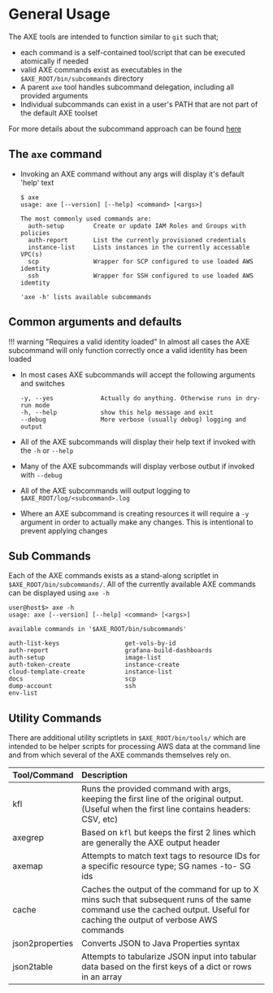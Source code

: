# General Usage

The AXE tools are intended to function similar to `git` such that;

 - each command is a self-contained tool/script that can be executed atomically if needed
 - valid AXE commands exist as executables in the `$AXE_ROOT/bin/subcommands` directory
 - A parent `axe` tool handles subcommand delegation, including all provided arguments
 - Individual subcommands can exist in a user's PATH that are not part of the default AXE toolset

For more details about the subcommand approach can be found [here](https://www.kernel.org/pub/software/scm/git/docs/howto/new-command.html)

## The `axe` command

 - Invoking an AXE command without any args will display it's default 'help' text

    ```
    $ axe
    usage: axe [--version] [--help] <command> [<args>]

    The most commonly used commands are:
      auth-setup        Create or update IAM Roles and Groups with policies
      auth-report       List the currently provisioned credentials
      instance-list     Lists instances in the currently accessable VPC(s)
      scp               Wrapper for SCP configured to use loaded AWS idemtity
      ssh               Wrapper for SSH configured to use loaded AWS idemtity

    'axe -h' lists available subcommands
    ```

## Common arguments and defaults

!!! warning "Requires a valid identity loaded"
    In almost all cases the AXE subcommand will only function correctly once a valid identity has been loaded

 - In most cases AXE subcommands will accept the following arguments and switches

    ```
    -y, --yes             Actually do anything. Otherwise runs in dry-run mode
    -h, --help            show this help message and exit
    --debug               More verbose (usually debug) logging and output
    ```

 - All of the AXE subcommands will display their help text if invoked with the `-h` or `--help`
 - Many of the AXE subcommands will display verbose outbut if invoked with `--debug`
 - All of the AXE subcommands will output logging to `$AXE_ROOT/log/<subcommand>.log`
 - Where an AXE subcommand is creating resources it will require a `-y` argument in order to actually make any changes. This is intentional to prevent applying changes


## Sub Commands

Each of the AXE commands exists as a stand-along scriptlet in `$AXE_ROOT/bin/subcommands/`. All of the currently available AXE commands can be displayed using `axe -h`

```
user@host$> axe -h
usage: axe [--version] [--help] <command> [<args>]

available commands in '$AXE_ROOT/bin/subcommands'

auth-list-keys                  get-vols-by-id
auth-report                     grafana-build-dashboards
auth-setup                      image-list
auth-token-create               instance-create
cloud-template-create           instance-list
docs                            scp
dump-account                    ssh
env-list
```


## Utility Commands

There are additional utility scriptlets in `$AXE_ROOT/bin/tools/` which are intended to be helper scripts for processing AWS data at the command line and from which several of the AXE commands themselves rely on.

| Tool/Command    | Description                                                                                        |
|:---------------- |:--------------------------------------------------------------------------------------------------- |
| kfl             | Runs the provided command with args, keeping the first line of the original output. (Useful when the first line contains headers: CSV, etc)                                  |
| axegrep         | Based on `kfl` but keeps the first 2 lines which are generally the AXE output header                                                                                         |
| axemap          | Attempts to match text tags to resource IDs for a specific resource type; SG names -to- SG ids                                                                               |
| cache           | Caches the output of the command for up to X mins such that subsequent runs of the same command use the cached output. Useful for caching the output of verbose AWS commands |
| json2properties | Converts JSON to Java Properties syntax                                                                                                                                      |
| json2table      | Attempts to tabularize JSON input into tabular data based on the first keys of a dict or rows in an array                                                                    |

